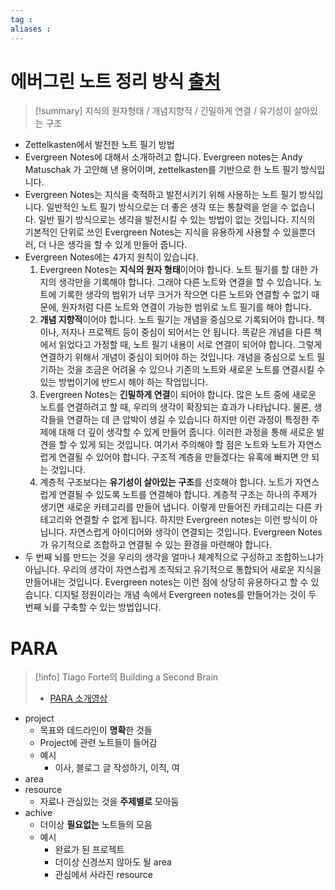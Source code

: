 ```yaml
---
tag : 
aliases : 
---
```




# 에버그린 노트 정리 방식  [출처](https://notes.andymatuschak.org/z4SDCZQeRo4xFEQ8H4qrSqd68ucpgE6LU155C?stackedNotes=z4Rrmh17vMBbauEGnFPTZSK3UmdsGExLRfZz1)
>[!summary]
> 지식의 원자형태 / 개념지향적 / 긴밀하게 연결 / 유기성이 살아있는 구조
- Zettelkasten에서 발전한 노트 필기 방법
- Evergreen Notes에 대해서 소개하려고 합니다. Evergreen notes는 Andy Matuschak 가 고안해 낸 용어이며, zettelkasten를 기반으로 한 노트 필기 방식입니다.
- Evergreen Notes는 지식을 축적하고 발전시키기 위해 사용하는 노트 필기 방식입니다. 일반적인 노트 필기 방식으로는 더 좋은 생각 또는 통찰력을 얻을 수 없습니다. 일반 필기 방식으로는 생각을 발전시킬 수 있는 방법이 없는 것입니다. 지식의 기본적인 단위로 쓰인 Evergreen Notes는 지식을 유용하게 사용할 수 있을뿐더러, 더 나은 생각을 할 수 있게 만들어 줍니다.
- Evergreen Notes에는 4가지 원칙이 있습니다.
	1. Evergreen Notes는 **지식의 원자 형태**이어야 합니다. 노트 필기를 할 대한 가지의 생각만을 기록해야 합니다. 그래야 다른 노트와 연결을 할 수 있습니다. 노트에 기록한 생각의 범위가 너무 크거가 작으면 다른 노트와 연결할 수 없기 때문에, 원자처럼 다른 노트와 연결이 가능한 범위로 노트 필기를 해야 합니다.
	2. **개념 지향적**이어야 합니다. 노트 필기는 개념을 중심으로 기록되어야 합니다. 책이나, 저자나 프로젝트 등이 중심이 되어서는 안 됩니다. 똑같은 개념을 다른 책에서 읽었다고 가정할 때, 노트 필기 내용이 서로 연결이 되어야 합니다. 그렇게 연결하기 위해서 개념이 중심이 되어야 하는 것입니다. 개념을 중심으로 노트 필기하는 것을 조금은 어려울 수 있으나 기존의 노트와 새로운 노트를 연결시킬 수 있는 방법이기에 반드시 해야 하는 작업입니다.
	3. Evergreen Notes는 **긴밀하게 연결**이 되어야 합니다. 많은 노트 중에 새로운 노트를 연결하려고 할 때, 우리의 생각이 확장되는 효과가 나타납니다. 물론, 생각들을 연결하는 데 큰 압박이 생길 수 있습니다 하지만 이런 과정이 특정한 주제에 대해 더 깊이 생각할 수 있게 만들어 줍니다. 이러한 과정을 통해 새로운 발견을 할 수 있게 되는 것입니다. 여기서 주의해야 할 점은 노트와 노트가 자연스럽게 연결될 수 있어야 합니다. 구조적 계층을 만들겠다는 유혹에 빠지면 안 되는 것입니다.
	4. 계층적 구조보다는 **유기성이 살아있는 구조**를 선호해야 합니다. 노트가 자연스럽게 연결될 수 있도록 노트를 연결해야 합니다. 계층적 구조는 하나의 주제가 생기면 새로운 카테고리를 만들어 냅니다. 이렇게 만들어진 카테고리는 다른 카테고리와 연결할 수 없게 됩니다. 하지만 Evergreen notes는 이런 방식이 아닙니다. 자연스럽게 아이디어와 생각이 연결되는 것입니다. Evergreen Notes가 유기적으로 조합하고 연결될 수 있는 환경을 마련해야 합니다.
- 두 번째 뇌를 만드는 것을 우리의 생각을 얼마나 체계적으로 구성하고 조합하느냐가 아닙니다. 우리의 생각이 자연스럽게 조직되고 유기적으로 통합되어 새로운 지식을 만들어내는 것입니다. Evergreen notes는 이런 점에 상당히 유용하다고 할 수 있습니다. 디지털 정원이라는 개념 속에서 Evergreen notes를 만들어가는 것이 두 번째 뇌를 구축할 수 있는 방법입니다.



# PARA
>[!info]  Tiago Forte의 Building a Second Brain
> - [PARA 소개영상](https://www.youtube.com/watch?v=lkRQuMIbFYc&t=358s)
- project
	- 목표와 데드라인이 **명확**한 것들
	- Project에 관련 노트들이 들어감 
	- 예시
		- 이사, 블로그 글 작성하기, 이직, 여
- area
- resource
	- 자료나 관심있는 것을 **주제별로** 모아둠
- achive
	- 더이상 **필요없는** 노트들의 모음
	- 예시
		- 완료가 된 프로젝트
		- 더이상 신경쓰지 않아도 될 area
		- 관심에서 사라진 resource 